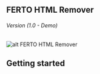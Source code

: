 ## FERTO HTML Remover
###### Version (1.0 - Demo)


![alt FERTO HTML Remover](https://dl.dropbox.com/s/i261abdolwh48br/Ferto-icon.png?dl=0)


## Getting started
